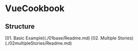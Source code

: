 # VueCookbook

## Structure
[01. Basic Example)(./01base/Readme.md)
[02. Multiple Stories)(./02multipleStories/Readme.md)
